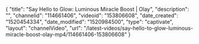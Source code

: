 {
    "title": "Say Hello to Glow: Luminous Miracle Boost | Olay",
    "description": "",
    "channelid": "114661406",
    "videoid": "153806608",
    "date_created": "1520454334",
    "date_modified": "1520984500",
    "type": "captivate",
    "layout": "channelVideo",
    "url": "\/latest-videos\/say-hello-to-glow-luminous-miracle-boost-olay-mp4\/114661406-153806608"
}